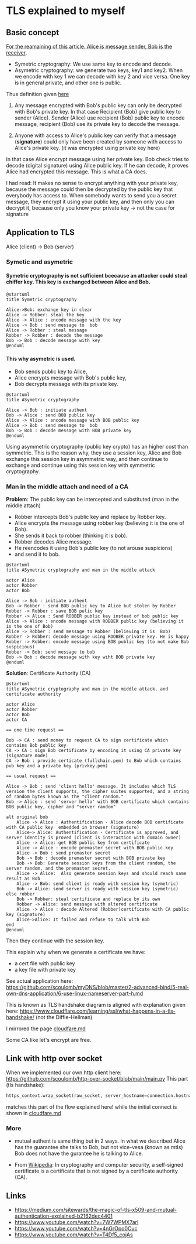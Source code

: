 # TLS explained to myself

## Basic concept

[For the reamaining of this article. Alice is message sender, Bob is the receiver](https://fr.wikipedia.org/wiki/Alice_et_Bob).

- Symetric cryptography: We use same key to encode and decode.
- Asymetric cryptography: we generate two keys, key1 and key2.
When we encode with key 1 we can decode with key 2  and vice versa.
One key is in general private, and other one is public.

Thus definition given [here](https://youtu.be/T4Df5_cojAs?t=128)

1. Any message encrypted with Bob's public key can only be decrypted with Bob's private key.
In that case Recipient (Bob) give public key to sender (Alice). 
Sender (Alice) use recipient (Bob) public key to encode message, recipient (Bob) use its private key to decode the message.

2. Anyone with access to Alice's public key can verify that a message (**signature**)
could only have been created by someone with access to Alice's private key. (it was encrypted using private key here)

In that case Alice encrypt message using her private key. Bob check tries to decode (digital signature) using Alice public key. 
If he can decode, it proves Alice had encrypted this message.
This is what a CA does.

I had read:
It makes no sense to encrypt anything with your private key, 
because the message could then be decrypted by the public key that everybody has access to. 
When somebody wants to send you a secret message, they encrypt it using your public key, and then only you can decrypt it, 
because only you know your private key
-> not the case for signature

## Application to TLS

Alice (client) -> Bob (server)

### Symetic and asymetric

#### Symetric cryptography is not sufficient bcecause an attacker could steal chiffer key. This key is exchanged between Alice and Bob.

````
@startuml
title Symetric cryptography

Alice->Bob: exchange key in clear
Alice -> Robber: steal the key
Alice -> Alice : encode message with the key
Alice -> Bob : send message to  bob
Alice -> Robber : steal message 
Robber -> Robber : decode the message
Bob -> Bob : decode message with key
@enduml
````


#### This why asymetric is used.

- Bob sends public key to Alice,
- Alice encrypts message with Bob's public key,
- Bob decrypts message with its private key.

````
@startuml
title ASymetric cryptography

Alice -> Bob : initiate authent
Bob -> Alice : send BOB public key
Alice -> Alice : encode message with BOB public key
Alice -> Bob : send message to  bob
Bob -> Bob : decode message with BOB private key
@enduml
````

Using asymmetric cryptography (public key crypto) has an higher cost than symmetric.
This is the reason why, they use a session key, Alice and Bob exchange this session key in asymmetric way,
and then continue to exchange and continue using this session key with symmetric cryptography.

### Man in the middle attach and need of a CA

**Problem**: The public key can be intercepted and substituted (man in the middle attach)
- Robber intercepts Bob's  public key and replace by Robber key.
- Alice encrypts the message using robber key (believing it is the one of Bob).
- She sends it back to robber (thinking it is bob). 
- Robber decodes Alice message. 
- He reencodes it using Bob's public key (to not arouse suspicions) 
- and send it to bob.

````
@startuml
title ASymetric cryptography and man in the middle attack

actor Alice 
actor Robber 
actor Bob

Alice -> Bob : initiate authent
Bob -> Robber : send BOB public key to Alice but stolen by Robber
Robber -> Robber : save BOB pulic key
Robber -> Alice : Send ROBBER public key instead of bob public key
Alice -> Alice : encode message with ROBBER public key (believing it is the one of Bob)
Alice -> Robber : send message to Robber (believing it is  Bob)
Robber -> Robber: decode message using ROOBER private key. He is happy
Robber -> Robber: encode message using BOB public key (to not make Bob suspicious)
Robber -> Bob: send message to bob
Bob -> Bob : decode message with key wiht BOB private key
@enduml
````

**Solution**: Certificate Authority (CA)

````
@startuml
title ASymetric cryptography and man in the middle attack, and certificate authority
    
actor Alice 
actor Robber 
actor Bob
actor CA

== one time request ==

Bob -> CA : send money to request CA to sign certificate which contains Bob public key
CA -> CA : sign Bob certificate by encoding it using CA private key (signature mode)
CA -> Bob : provide certicate (fullchain.pem) to Bob which contains pub key and a private key (privkey.pem)

== usual request ==

Alice -> Bob : send 'client hello' message. It includes which TLS version the client supports, the cipher suites supported, and a string of random bytes known as the "client random."
Bob -> Alice : send 'server hello' with BOB certificate which contains BOB public key, cipher and "server random"

alt original bob
    Alice -> Alice : Authentification - Alice decode BOB certificate with CA public key  embedded in browser (signature)
    Alice-> Alice: Authentification - Certificate is approved, and server identity is proved (client is interaction with domain owner)
    Alice -> Alice: get BOB public key from certificate
    Alice -> Alice : encode premaster secret with BOB public key
    Alice -> Bob : send premaster secret
    Bob -> Bob : decode premaster secret with BOB private key
    Bob -> Bob: Generate session keys from the client random, the server random, and the premaster secret.
    Alice -> Alice:  Also generate session keys and should reach same result as Bob
    Alice -> Bob: send client is ready with session key (symetric)
    Bob -> Alice: send server is ready with session key (symetric)
else robber
    Bob -> Robber: steal certificate and replace by its own 
    Robber -> Alice: send message with altered certificate 
    Alice -> Alice : decode Altered (Robber)certificate with CA public key (signature)
    Alice->Alice: It failed and refuse to talk with Bob
end
@enduml
````

Then they continue with the session key.

This explain why when we generate a certificate we have:
- a cert file with public key
- a key file with private key 

See actual application here: https://github.com/scoulomb/myDNS/blob/master/2-advanced-bind/5-real-own-dns-application/6-use-linux-nameserver-part-h.md


This is known as TLS handshake diagram is aligned with explanation given here:
https://www.cloudflare.com/learning/ssl/what-happens-in-a-tls-handshake/ (not the Diffie-Hellman)

I mirrored the page [cloudfare.md](cloudfare.md)

Some CA like let's encrypt are free.

## Link with http over socket

When we implemented our own http client here: https://github.com/scoulomb/http-over-socket/blob/main/main.py
This part (tls handshake):

````python
https_context.wrap_socket(raw_socket, server_hostname=connection.hostname)
````

matches this part of the flow explained here!
while the initial connect is shown in [cloudfare.md](cloudfare.md)

### More

- mutual authent is same thing but in 2 ways.
In what we described Alice has the guarantee she talks to Bob, but not vice-vesa (known as mtls)
Bob does not have the gurantee he is talking to Alice.

- From [Wikipedia](https://en.wikipedia.org/wiki/Self-signed_certificate): In cryptography and computer security, a self-signed certificate is a certificate that is not signed by a certificate authority (CA).

## Links

- https://medium.com/sitewards/the-magic-of-tls-x509-and-mutual-authentication-explained-b2162dec4401
- https://www.youtube.com/watch?v=7W7WPMX7arI
- https://www.youtube.com/watch?v=4nGrOpo0Cuc
- https://www.youtube.com/watch?v=T4Df5_cojAs
